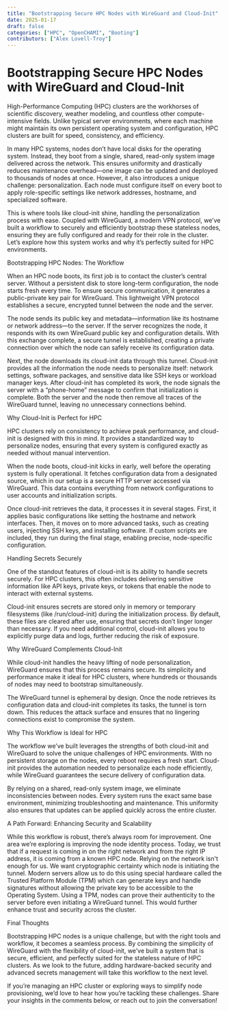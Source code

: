 ```yaml
---
title: "Bootstrapping Secure HPC Nodes with WireGuard and Cloud-Init"
date: 2025-01-17
draft: false
categories: ["HPC", "OpenCHAMI", "Booting"]
contributors: ["Alex Lovell-Troy"]
---
```


# Bootstrapping Secure HPC Nodes with WireGuard and Cloud-Init

High-Performance Computing (HPC) clusters are the workhorses of scientific discovery, weather modeling, and countless other compute-intensive fields. Unlike typical server environments, where each machine might maintain its own persistent operating system and configuration, HPC clusters are built for speed, consistency, and efficiency.

In many HPC systems, nodes don’t have local disks for the operating system. Instead, they boot from a single, shared, read-only system image delivered across the network. This ensures uniformity and drastically reduces maintenance overhead—one image can be updated and deployed to thousands of nodes at once. However, it also introduces a unique challenge: personalization. Each node must configure itself on every boot to apply role-specific settings like network addresses, hostname, and specialized software.

This is where tools like cloud-init shine, handling the personalization process with ease. Coupled with WireGuard, a modern VPN protocol, we’ve built a workflow to securely and efficiently bootstrap these stateless nodes, ensuring they are fully configured and ready for their role in the cluster. Let’s explore how this system works and why it’s perfectly suited for HPC environments.

Bootstrapping HPC Nodes: The Workflow

When an HPC node boots, its first job is to contact the cluster’s central server. Without a persistent disk to store long-term configuration, the node starts fresh every time. To ensure secure communication, it generates a public-private key pair for WireGuard. This lightweight VPN protocol establishes a secure, encrypted tunnel between the node and the server.

The node sends its public key and metadata—information like its hostname or network address—to the server. If the server recognizes the node, it responds with its own WireGuard public key and configuration details. With this exchange complete, a secure tunnel is established, creating a private connection over which the node can safely receive its configuration data.

Next, the node downloads its cloud-init data through this tunnel. Cloud-init provides all the information the node needs to personalize itself: network settings, software packages, and sensitive data like SSH keys or workload manager keys. After cloud-init has completed its work, the node signals the server with a “phone-home” message to confirm that initialization is complete. Both the server and the node then remove all traces of the WireGuard tunnel, leaving no unnecessary connections behind.

Why Cloud-Init is Perfect for HPC

HPC clusters rely on consistency to achieve peak performance, and cloud-init is designed with this in mind. It provides a standardized way to personalize nodes, ensuring that every system is configured exactly as needed without manual intervention.

When the node boots, cloud-init kicks in early, well before the operating system is fully operational. It fetches configuration data from a designated source, which in our setup is a secure HTTP server accessed via WireGuard. This data contains everything from network configurations to user accounts and initialization scripts.

Once cloud-init retrieves the data, it processes it in several stages. First, it applies basic configurations like setting the hostname and network interfaces. Then, it moves on to more advanced tasks, such as creating users, injecting SSH keys, and installing software. If custom scripts are included, they run during the final stage, enabling precise, node-specific configuration.

Handling Secrets Securely

One of the standout features of cloud-init is its ability to handle secrets securely. For HPC clusters, this often includes delivering sensitive information like API keys, private keys, or tokens that enable the node to interact with external systems.

Cloud-init ensures secrets are stored only in memory or temporary filesystems (like /run/cloud-init) during the initialization process. By default, these files are cleared after use, ensuring that secrets don’t linger longer than necessary. If you need additional control, cloud-init allows you to explicitly purge data and logs, further reducing the risk of exposure.

Why WireGuard Complements Cloud-Init

While cloud-init handles the heavy lifting of node personalization, WireGuard ensures that this process remains secure. Its simplicity and performance make it ideal for HPC clusters, where hundreds or thousands of nodes may need to bootstrap simultaneously.

The WireGuard tunnel is ephemeral by design. Once the node retrieves its configuration data and cloud-init completes its tasks, the tunnel is torn down. This reduces the attack surface and ensures that no lingering connections exist to compromise the system.

Why This Workflow is Ideal for HPC

The workflow we’ve built leverages the strengths of both cloud-init and WireGuard to solve the unique challenges of HPC environments. With no persistent storage on the nodes, every reboot requires a fresh start. Cloud-init provides the automation needed to personalize each node efficiently, while WireGuard guarantees the secure delivery of configuration data.

By relying on a shared, read-only system image, we eliminate inconsistencies between nodes. Every system runs the exact same base environment, minimizing troubleshooting and maintenance. This uniformity also ensures that updates can be applied quickly across the entire cluster.

A Path Forward: Enhancing Security and Scalability

While this workflow is robust, there’s always room for improvement. One area we’re exploring is improving the node identity process. Today, we trust that if a request is coming in on the right network and from the right IP address, it is coming from a known HPC node.  Relying on the network isn't enough for us.  We want cryptographic certainty which node is initiating the tunnel.  Modern servers allow us to do this using special hardware called the Trusted Platform Module (TPM) which can generate keys and handle signatures without allowing the private key to be accessible to the Operating System. Using a TPM, nodes can prove their authenticity to the server before even initiating a WireGuard tunnel. This would further enhance trust and security across the cluster.

Final Thoughts

Bootstrapping HPC nodes is a unique challenge, but with the right tools and workflow, it becomes a seamless process. By combining the simplicity of WireGuard with the flexibility of cloud-init, we’ve built a system that is secure, efficient, and perfectly suited for the stateless nature of HPC clusters. As we look to the future, adding hardware-backed security and advanced secrets management will take this workflow to the next level.

If you’re managing an HPC cluster or exploring ways to simplify node provisioning, we’d love to hear how you’re tackling these challenges. Share your insights in the comments below, or reach out to join the conversation!